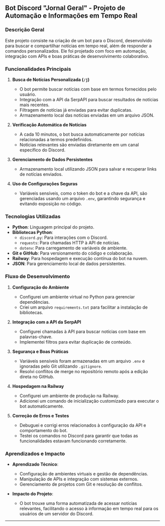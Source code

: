 
## **Bot Discord "Jornal Geral" - Projeto de Automação e Informações em Tempo Real**

### **Descrição Geral**
Este projeto consiste na criação de um bot para o Discord, desenvolvido para buscar e compartilhar notícias em tempo real, além de responder a comandos personalizados. Ele foi projetado com foco em automação, integração com APIs e boas práticas de desenvolvimento colaborativo.  

### **Funcionalidades Principais**
1. **Busca de Notícias Personalizada (`/j`)**  
   - O bot permite buscar notícias com base em termos fornecidos pelo usuário.  
   - Integração com a API da SerpAPI para buscar resultados de notícias mais recentes.  
   - Filtragem de notícias já enviadas para evitar duplicatas.  
   - Armazenamento local das notícias enviadas em um arquivo JSON.  

2. **Verificação Automática de Notícias**  
   - A cada 10 minutos, o bot busca automaticamente por notícias relacionadas a termos predefinidos.  
   - Notícias relevantes são enviadas diretamente em um canal específico do Discord.  

3. **Gerenciamento de Dados Persistentes**  
   - Armazenamento local utilizando JSON para salvar e recuperar links de notícias enviados.  

4. **Uso de Configurações Seguras**  
   - Variáveis sensíveis, como o token do bot e a chave da API, são gerenciadas usando um arquivo `.env`, garantindo segurança e evitando exposição no código.  

### **Tecnologias Utilizadas**
- **Python**: Linguagem principal do projeto.  
- **Bibliotecas Python**:
  - `discord.py`: Para interações com o Discord.  
  - `requests`: Para chamadas HTTP à API de notícias.  
  - `dotenv`: Para carregamento de variáveis de ambiente.  
- **Git e GitHub**: Para versionamento do código e colaboração.  
- **Railway**: Para hospedagem e execução contínua do bot na nuvem.  
- **JSON**: Para gerenciamento local de dados persistentes.  

### **Fluxo de Desenvolvimento**
1. **Configuração do Ambiente**  
   - Configurei um ambiente virtual no Python para gerenciar dependências.  
   - Criei um arquivo `requirements.txt` para facilitar a instalação de bibliotecas.  

2. **Integração com a API da SerpAPI**  
   - Configurei chamadas à API para buscar notícias com base em palavras-chave.  
   - Implementei filtros para evitar duplicação de conteúdo.  

3. **Segurança e Boas Práticas**  
   - Variáveis sensíveis foram armazenadas em um arquivo `.env` e ignoradas pelo Git utilizando `.gitignore`.  
   - Resolvi conflitos de merge no repositório remoto após a edição direta no GitHub.  

4. **Hospedagem na Railway**  
   - Configurei um ambiente de produção na Railway.  
   - Adicionei um comando de inicialização customizado para executar o bot automaticamente.  

5. **Correção de Erros e Testes**  
   - Debuguei e corrigi erros relacionados à configuração da API e comportamento do bot.  
   - Testei os comandos no Discord para garantir que todas as funcionalidades estavam funcionando corretamente.  

### **Aprendizados e Impacto**
- **Aprendizado Técnico**:
  - Configuração de ambientes virtuais e gestão de dependências.  
  - Manipulação de APIs e integração com sistemas externos.  
  - Gerenciamento de projetos com Git e resolução de conflitos.  

- **Impacto do Projeto**:  
  - O bot trouxe uma forma automatizada de acessar notícias relevantes, facilitando o acesso à informação em tempo real para os usuários de um servidor do Discord.  

---

